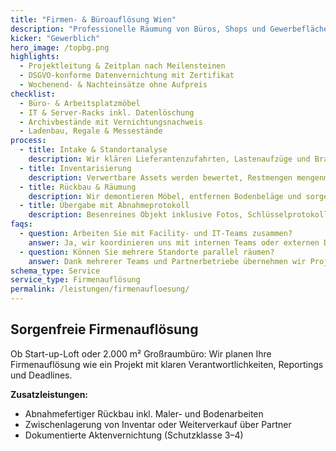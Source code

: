 ```yaml
---
title: "Firmen- & Büroauflösung Wien"
description: "Professionelle Räumung von Büros, Shops und Gewerbeflächen inklusive DSGVO-konformer Aktenvernichtung."
kicker: "Gewerblich"
hero_image: /topbg.png
highlights:
  - Projektleitung & Zeitplan nach Meilensteinen
  - DSGVO-konforme Datenvernichtung mit Zertifikat
  - Wochenend- & Nachteinsätze ohne Aufpreis
checklist:
  - Büro- & Arbeitsplatzmöbel
  - IT & Server-Racks inkl. Datenlöschung
  - Archivbestände mit Vernichtungsnachweis
  - Ladenbau, Regale & Messestände
process:
  - title: Intake & Standortanalyse
    description: Wir klären Lieferantenzufahrten, Lastenaufzüge und Brandschutzauflagen.
  - title: Inventarisierung
    description: Verwertbare Assets werden bewertet, Restmengen mengenmäßig erfasst.
  - title: Rückbau & Räumung
    description: Wir demontieren Möbel, entfernen Bodenbeläge und sorgen für Schadstofftrennung.
  - title: Übergabe mit Abnahmeprotokoll
    description: Besenreines Objekt inklusive Fotos, Schlüsselprotokoll und Entsorgungsnachweisen.
faqs:
  - question: Arbeiten Sie mit Facility- und IT-Teams zusammen?
    answer: Ja, wir koordinieren uns mit internen Teams oder externen Dienstleistern und integrieren deren Checklisten.
  - question: Können Sie mehrere Standorte parallel räumen?
    answer: Dank mehrerer Teams und Partnerbetriebe übernehmen wir Projekte in ganz Wien & NÖ parallel.
schema_type: Service
service_type: Firmenauflösung
permalink: /leistungen/firmenaufloesung/
---
```

## Sorgenfreie Firmenauflösung

Ob Start-up-Loft oder 2.000 m² Großraumbüro: Wir planen Ihre Firmenauflösung wie ein Projekt mit klaren Verantwortlichkeiten, Reportings und Deadlines.

**Zusatzleistungen:**

- Abnahmefertiger Rückbau inkl. Maler- und Bodenarbeiten
- Zwischenlagerung von Inventar oder Weiterverkauf über Partner
- Dokumentierte Aktenvernichtung (Schutzklasse 3–4)
